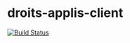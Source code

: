 # droits-applis-client
[![Build Status](https://travis-ci.org/DSI-Ville-Noumea/droits-applis-client.svg?branch=master)](https://travis-ci.org/DSI-Ville-Noumea/droits-applis-client)
